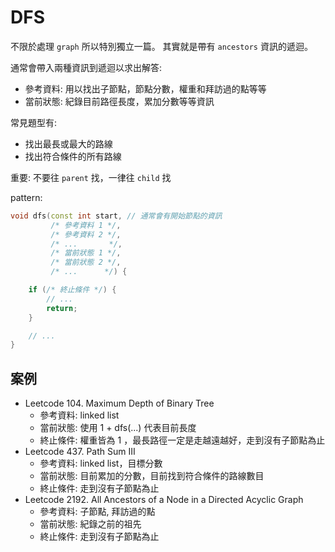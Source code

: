 # DFS

不限於處理 `graph` 所以特別獨立一篇。
其實就是帶有 `ancestors` 資訊的遞迴。

通常會帶入兩種資訊到遞迴以求出解答:
- 參考資料: 用以找出子節點，節點分數，權重和拜訪過的點等等
- 當前狀態: 紀錄目前路徑長度，累加分數等等資訊

常見題型有:
- 找出最長或最大的路線
- 找出符合條件的所有路線

重要:
不要往 `parent` 找，一律往 `child` 找

pattern:
```c++
void dfs(const int start, // 通常會有開始節點的資訊
         /* 參考資料 1 */,
         /* 參考資料 2 */,
         /* ...       */,
         /* 當前狀態 1 */,
         /* 當前狀態 2 */,
         /* ...      */) {

    if (/* 終止條件 */) {
        // ...
        return;
    }

    // ...
}
```

## 案例 ##
- Leetcode 104. Maximum Depth of Binary Tree
    - 參考資料: linked list
    - 當前狀態: 使用 1 + dfs(...) 代表目前長度
    - 終止條件: 權重皆為 1 ，最長路徑一定是走越遠越好，走到沒有子節點為止
- Leetcode 437. Path Sum III
    - 參考資料: linked list，目標分數
    - 當前狀態: 目前累加的分數，目前找到符合條件的路線數目
    - 終止條件: 走到沒有子節點為止
- Leetcode 2192. All Ancestors of a Node in a Directed Acyclic Graph
    - 參考資料: 子節點, 拜訪過的點
    - 當前狀態: 紀錄之前的祖先
    - 終止條件: 走到沒有子節點為止
